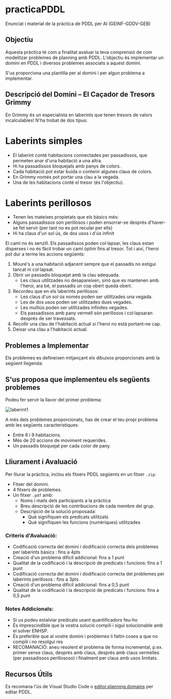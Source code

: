 # practicaPDDL
Enunciat i material de la pràctica de PDDL per AI (GEINF-GDDV-GEB)

## Objectiu
Aquesta pràctica té com a finalitat avaluar la teva comprensió de com modelitzar problemes de planning amb PDDL. L'objectiu és implementar un domini en PDDL i diversos problemes associats a aquest domini.

S'us proporciona una plantilla per al domini i per algun problema a implementar.

## Descripció del Domini – El Caçador de Tresors Grimmy
En Grimmy és un especialista en laberints que tenen tresors de valors incalculables! N'ha trobat de dos tipus:

# Laberints simples

- El laberint conté habitacions connectades per passadissos, que permeten anar d'una habitació a una altra.
- Hi ha passadissos bloquejats amb panys de colors.
- Cada habitació pot estar buida o contenir algunes claus de colors.
- En Grimmy només pot portar una clau a la vegada.
- Una de les habitacions conté el tresor (és l'objectiu).

# Laberints perillosos
- Tenen les mateixes propietats que els bàsics més:
- Alguns passadissos són perillosos i poden ensorrar-se després d'haver-se fet servir (per tant no es pot recular per ells)
- Hi ha claus d'un sol ús, de dos usos i d'ús infinit



El camí no és senzill. Els passadissos poden col·lapsar, les claus estan disperses i no és fàcil trobar un camí òptim fins al tresor. Tot i així, l'heroi pot dur a terme les accions següents:

1. Moure's a una habitació adjacent sempre que el passadís no estigui tancat ni col·lapsat. 
2. Obrir un passadís bloquejat amb la clau adequada.
   - Les claus utilitzades no desapareixen, sinó que es mantenen amb l'heroi, ara bé, el passadís un cop obert queda obert.
4. Recordeu que en els laberints perillosos:
   - Les claus d'un sol ús només poden ser utilitzades una vegada.
   - Les de dos usos poden ser utilitzades dues vegades.
   - Les  multiús poden ser utilitzades infinites vegades.
   - Els passadissos amb pany vermell són perillosos i col·lapsaran després de ser travessats. 
5. Recollir una clau de l'habitació actual si l'heroi no està portant-ne cap.
6. Deixar una clau a l'habitació actual.


## Problemes a Implementar
Els problemes es defineixen mitjançant els dibuixos proporcionats amb la següent llegenda:


## S'us proposa que implementeu els següents problemes
Podeu fer servir la llavor del primer problema: 

![laberint1](lab1.jpg)  



A més dels problemes proporcionats, has de crear el teu propi problema amb les següents característiques:

- Entre 6 i 9 habitacions.
- Més de 20 accions de moviment requerides.
- Un passadís bloquejat per cada color de pany.

## Lliurament i Avaluació
Per lliurar la pràctica, inclou els fitxers PDDL següents en un fitxer `.zip`:

- Fitxer del domini.
- 4 fitxers de problemes.
- Un fitxer `.pdf` amb:
  - Noms i mails dels participants a la pràctica
  - Breu descripció de les contribucions de cada membre del grup.
  - Descripció de la solució proposada:
      - Què signifiquen els predicats utilitzats
      - Què signifiquen les funcions (numèriques) utilitzades

### Criteris d'Avaluació:

- Codificació correcta del domini i dodificació correcta dels problemes per laberints bàsics : fins a 4pts
- Creació d'un problema difícil addicional: fins a 1 punt
- Qualitat de la codificació i la descripció de predicats i funcions: fins a 1 punt
- Codificació correcta del domini i dodificació correcta del problemes per laberints perillosos : fins a 3pts
- Creació d'un problema difícil addicional: fins a 0,5 punt
- Qualitat de la codificació i la descripció de predicats i funcions: fins a 0,5 punt

### Notes Addicionals:

- Si us podeu estalviar predicats usant quantificadors feu-ho
- És imprescindible que la vostra solució compili i sigui solucionable amb el solver ENHSP.
- És preferible que al vostre domini i problemes li faltin coses a que no compili i no resolgui res
- RECOMANACIÓ: aneu resolent el problema de forma incremental, p.ex. primer sense claus, després amb claus, després amb claus vermelles (per passadissos perillososo) i finalment per claus amb usos limitats.
  
## Recursos Útils
Es recomana l'ús de Visual Studio Code o [editor.planning.domains](https://editor.planning.domains) per editar PDDL.

